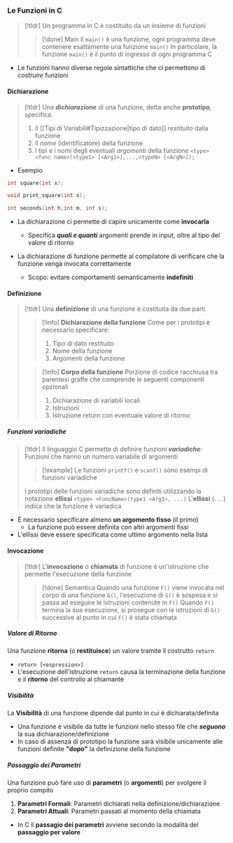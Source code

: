 ### Le Funzioni in C
>[!tldr]
>Un programma in C è costituito da un insieme di funzioni
>>[!done] Main
>>Il `main()` è una funzione, ogni programma deve contenere esattamente una funzione `main()`
>>In particolare, la funzione `main()` è il punto di ingresso di ogni programma C

- Le funzioni hanno diverse regole sintattiche che ci permettono di *costruire* funzioni

#### Dichiarazione
>[!tldr]
>Una ***dichiarazione*** di una funzione, detta anche **prototipo**, specifica:
>1. Il [[Tipi di Variabili#Tipizzazione|tipo di dato]] *restituito* dalla funzione
>2. Il *nome* (identificatore) della funzione
>3. I tipi e i nomi degli eventuali *argomenti* della funzione
>`<type> <func name>(<type1> [<Arg1>],...,<typeN> [<ArgN>]);`
-  Esempio
```c
int square(int x);

void print_square(int x);

int seconds(int h,int m, int s);
```


- La dichiarazione ci permette di capire unicamente come **invocarla**
	- Specifica ***quali e quanti*** argomenti prende in input, oltre al tipo del valore di ritorno

- La dichiarazione di funzione permette al compilatore di verificare che la funzione venga invocata correttamente
	- Scopo: evitare comportamenti semanticamente **indefiniti**

#### Definizione
>[!tldr]
>Una **definizione** di una funzione è costituita da due parti
>>[!info] **Dichiarazione della funzione**
>>Come per i prototipi è necessario specificare:
>>1. Tipo di dato restituito
>>2. Nome della funzione
>>3. Argomenti della funzione
>
>>[!info] **Corpo della funzione**
>>Porzione di codice racchiusa tra parentesi graffe che comprende le seguenti componenti opzionali
>>1. Dichiarazione di variabili locali
>>2. Istruzioni
>>3. Istruzione return con eventuale valore di ritorno


##### Funzioni variadiche
>[!tldr]
>Il linguaggio C permette di definire funzioni ***variadiche***:
>Funzioni che hanno un numero variabile di argomenti
>>[!example]
>>Le funzioni `printf()` e `scanf()` sono esempi di funzioni variadiche
>
>I prototipi delle funzioni variadiche sono definiti utilizzando la notazione **ellissi**
>`<type> <FuncName>(type1 <Arg1>, ...)`
>L'**ellissi** (`...`) indica che la funzione è variadica
>

- È necessario specificare almeno **un argomento fisso** (il primo)
	- La funzione può essere definita con altri argomenti fissi
- L'ellissi deve essere specificata come ultimo argomento nella lista

#### Invocazione
>[!tldr]
>L'**invocazione** o **chiamata** di funzione è un'istruzione che permette l'esecuzione della funzione
>>[!done] Semantica
>>Quando una funzione `F()` viene invocata nel corpo di una funzione `G()`,
>>l'esecuzione di `G()` è sospesa e si passa ad eseguire le istruzioni contenute in `F()`
>>Quando `F()` termina la sua esecuzione, si prosegue con le istruzioni di `G()` successive al punto in cui `F()` è stata chiamata

##### Valore di Ritorno
Una funzione **ritorna** (o **restituisce**) un valore tramite il costrutto `return`
- `return [<espression>]`
- L'esecuzione dell'istruzione `return` causa la terminazione della funzione e il **ritorno** del controllo al chiamante

##### Visibilità
La **Visibilità** di una funzione dipende dal punto in cui è dichiarata/definita
- Una funzione è visibile da tutte le funzioni nello stesso file che ***seguono*** la sua dichiarazione/definizione
- In caso di assenza di prototipo la funzione sarà visibile unicamente alle funzioni definite **"dopo"** la definizione della funzione

##### Passaggio dei Parametri
Una funzione può fare uso di **parametri** (o **argomenti**) per svolgere il proprio compito
1. **Parametri Formali**: Parametri dichiarati nella definizione/dichiarazione
2. **Parametri Attuali**: Parametri passati al momento della chiamata
- In C il **passagio dei parametri** avviene secondo la modalità del **passaggio per valore**